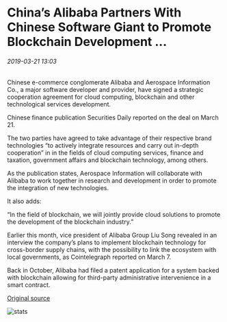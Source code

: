 # China’s Alibaba Partners With Chinese Software Giant to Promote Blockchain Development ...

###### 2019-03-21 13:03

Chinese e-commerce conglomerate Alibaba and Aerospace Information Co., a major software developer and provider, have signed a strategic cooperation agreement for cloud computing, blockchain and other technological services development.

Chinese finance publication Securities Daily reported on the deal on March 21.

The two parties have agreed to take advantage of their respective brand technologies “to actively integrate resources and carry out in-depth cooperation” in in the fields of cloud computing services, finance and taxation, government affairs and blockchain technology, among others.

As the publication states, Aerospace Information will collaborate with Alibaba to work together in research and development in order to promote the integration of new technologies.

It also adds:

“In the field of blockchain, we will jointly provide cloud solutions to promote the development of the blockchain industry.”

Earlier this month, vice president of Alibaba Group Liu Song revealed in an interview the company’s plans to implement blockchain technology for cross-border supply chains, with the possibility to link the ecosystem with local governments, as Cointelegraph reported on March 7.

Back in October, Alibaba had filed a patent application for a system backed with blockchain allowing for third-party administrative intervenience in a smart contract.

[Original source](https://cointelegraph.com/news/chinas-alibaba-partners-with-chinese-software-giant-to-promote-blockchain-development)

![stats](https://c.statcounter.com/11760860/0/a89fa40b/1/ "stats")